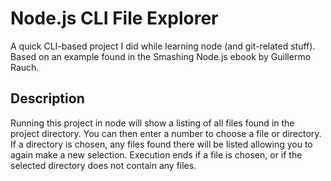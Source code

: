 Node.js CLI File Explorer
=========================

A quick CLI-based project I did while learning node (and git-related stuff). Based on an example found in the Smashing Node.js ebook by Guillermo Rauch.

Description
-----------

Running this project in node will show a listing of all files found in the project directory. You can then enter a number to choose a file or directory. If a directory is chosen, any files found there will be listed allowing you to again make a new selection. Execution ends if a file is chosen, or if the selected directory does not contain any files.
